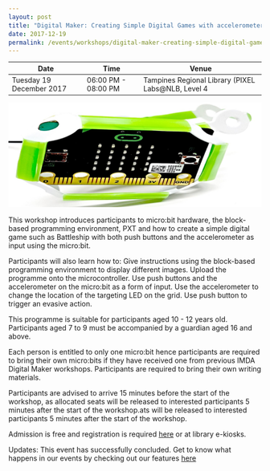 ```yaml
---
layout: post
title: "Digital Maker: Creating Simple Digital Games with accelerometer using micro:bit"
date: 2017-12-19
permalink: /events/workshops/digital-maker-creating-simple-digital-games-with-accelerometer-using-microbit
---
```


| Date | Time | Venue |
|--------|---|---|
| Tuesday 19 December 2017 | 06:00 PM - 08:00 PM | Tampines Regional Library (PIXEL Labs@NLB, Level 4 |

![hi](/images/events/workshops-and-exhibitions/Games-with-microbit-gallery.jpg)

This workshop introduces participants to micro:bit hardware, the block-based programming environment, PXT and how to create a simple digital game such as Battleship with both push buttons and the accelerometer as input using the micro:bit. 

Participants will also learn how to:
Give instructions using the block-based programming environment to display different images.
Upload the programme onto the microcontroller.
Use push buttons and the accelerometer on the micro:bit as a form of input.
Use the accelerometer to change the location of the targeting LED on the grid.
Use push button to trigger an evasive action.

This programme is suitable for participants aged 10 - 12 years old. Participants aged 7 to 9 must be accompanied by a guardian aged 16 and above.


Each person is entitled to only one micro:bit hence participants are required to bring their own micro:bits if they have received one from previous IMDA Digital Maker workshops.
Participants are required to bring their own writing materials. 


Participants are advised to arrive 15 minutes before the start of the workshop, as allocated seats will be released to interested participants 5 minutes after the start of the workshop.ats will be released to interested participants 5 minutes after the start of the workshop.

 

Admission is free and registration is required <a href="https://www.nlb.gov.sg/golibrary2/e/digital-maker-creating-simple-digital-games-with-accelerometer-using-microbit-pixel-labsnlb-34451037" target="_blank">here</a> or at library e-kiosks.

Updates: This event has successfully concluded. Get to know what happens in our events by checking out our features <a href="" target="_blank">here</a>
